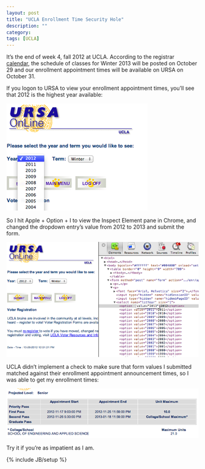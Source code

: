 ```yaml
---
layout: post
title: "UCLA Enrollment Time Security Hole"
description: ""
category:
tags: [UCLA]
---
```


It’s the end of week 4, fall 2012 at UCLA. According to the registrar [calendar](http://registrar.ucla.edu/calendar/calf12.htm), the schedule of classes for Winter 2013 will be posted on October 29 and our enrollment appointment times will be available on URSA on October 31.

If you logon to URSA to view your enrollment appointment times, you’ll see that 2012 is the highest year available:

![URSA enrollment time menu](URSA.png)

So I hit Apple + Option + I to view the Inspect Element pane in Chrome, and changed the dropdown entry’s value from 2012 to 2013 and submit the form.

![URSA inspect element](inspect.png)

UCLA didn’t implement a check to make sure that form values I submitted matched against their enrollment appointment announcement times, so I was able to get my enrollment times:

![URSA times](times.png)

Try it if you’re as impatient as I am.

{% include JB/setup %}
